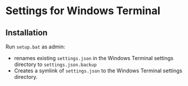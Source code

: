 # Settings for Windows Terminal

## Installation
Run `setup.bat` as admin:
* renames existing `settings.json` in the Windows Terminal settings directory to
  `settings.json.backup`
* Creates a symlink of `settings.json` to the Windows Terminal settings directory.

